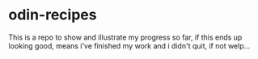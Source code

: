# odin-recipes
This is a repo to show and illustrate my progress so far, if this ends up looking good, means i've finished my work and i didn't quit, if not welp...